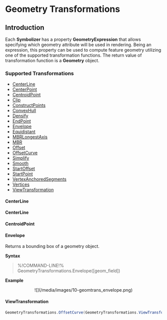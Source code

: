 # Geometry Transformations

## Introduction

Each **Symbolizer** has a property **GeometryExpression** that allows specifying which geometry attribute will be used in rendering. Being an expression, this property can be used to compute feature geometry utilizing one of the supported transformation functions. The return value of transformation function is a **Geometry** object.

### Supported Transformations
 

- [CenterLine](#CenterLine)
- [CenterPoint](#CenterPoint)
- [CentroidPoint](#CentroidPoint)
- [Clip](#Clip)
- [ConstructPoints](#ConstructPoints)
- [ConvexHull](#ConvexHull)
- [Densify](#Densify)
- [EndPoint](#EndPoint)
- [Envelope](#Envelope)
- [Equidistant](#Equidistant)
- [MBRLongestAxis](#MBRLongestAxis)
- [MBR](#MBR)
- [Offset](#Offset)
- [OffsetCurve](#OffsetCurve)
- [Simplify](#Simplify) 
- [Smooth](#Smooth)
- [StartOffset](#StartOffset)
- [StartPoint](#StartPoint)
- [VertexAnchoredSegments](#VertexAnchoredSegments)
- [Vertices](#Vertices)
- [ViewTransformation](#ViewTransformation)


#### <div id="CenterLine">CenterLine</div>

#### <div id="CenterPoint">CenterLine</div>

#### <div id="CentroidPoint">CentroidPoint</div>

#### <div id="Envelope">Envelope</div>

Returns a bounding box of a geometry object.

**Syntax**
>%!COMMAND-LINE!% GeometryTransformations.Envelope([geom_field]) 
 
**Example**
<center>![](/media/images/10-geomtrans_envelope.png)</center>

#### <div id="ViewTransformation">ViewTransformation</div>

```cs
GeometryTransformations.OffsetCurve(GeometryTransformations.ViewTransformation([_geom_], [_ViewTransformation_]), 5, 2) 
```
